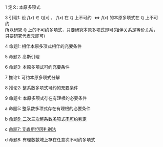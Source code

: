 1 定义: 本原多项式  
  
3 引理1: 设 $f(x)\in\mathbb{Q}[x]$ ， $f(x)$ 在 $\mathbb{Q}$ 上不可约 $\Leftrightarrow f(x)$ 的本原多项式在 $\mathbb{Q}$ 上不可约  
所以研究 $\mathbb{Q}$ 上的不可约多项式，只要研究本原多项式即可(相伴关系是等价关系，只要研究代表元即可)  
  
4 命题1: 相伴本原多项式相伴的充要条件  
  
5 命题2: 高斯引理  
  
6 命题3: 本原多项式可约充要条件  
  
7 推论1: 可约本原多项式分解  
  
8 推论2: 整系数多项式可约的充要条件  
  
9 命题4: 本原多项式存在有理根的必要条件  
  
a 命题5: 整系数多项式存在有理根的必要条件  
  
b <u>命题6: 二次三次整系数多项式不可约判定</u>  
  
c <u>命题7: 艾森斯坦因判别法</u>  
  
d 命题8: 有理数数域上存在任意次不可约多项式  

